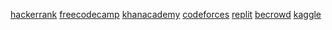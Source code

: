 
<p align="left">
  
<!--<a href="https://nandersondsr.gitlab.io/site/">o que estou fazendo...</a>-->  
<a href="https://www.hackerrank.com/nandersondsr" target="_blank">hackerrank</a>
<a href="https://www.freecodecamp.org/nanderson-rodrigues" target="_blank">freecodecamp</a>
<a href="https://pt.khanacademy.org/profile/nandersondsr/" target="_blank">khanacademy</a>
<a href="https://codeforces.com/profile/Nanderson" target="_blank">codeforces</a> 
<a href="https://replit.com/@nandersonr" target="_blank">replit</a>
<a href="https://www.beecrowd.com.br/judge/pt/profile/547927">becrowd</a>
<a href="https://www.kaggle.com/nandersonrodrigues">kaggle</a>
 
</p>

